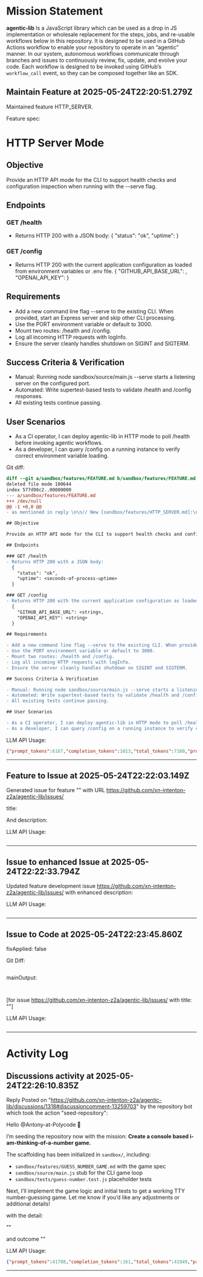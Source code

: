 # Mission Statement

**agentic‑lib** Is a JavaScript library which can be used as a drop in JS implementation or wholesale replacement for 
the steps, jobs, and re-usable workflows below in this repository. It is designed to be used in a GitHub Actions 
workflow to enable your repository to operate in an “agentic” manner. In our system, autonomous workflows communicate
through branches and issues to continuously review, fix, update, and evolve your code. Each workflow is designed to be
invoked using GitHub’s `workflow_call` event, so they can be composed together like an SDK.
## Maintain Feature at 2025-05-24T22:20:51.279Z

Maintained feature HTTP_SERVER.

Feature spec:

# HTTP Server Mode

## Objective

Provide an HTTP API mode for the CLI to support health checks and configuration inspection when running with the --serve flag.

## Endpoints

### GET /health
- Returns HTTP 200 with a JSON body:
  {
    "status": "ok",
    "uptime": <seconds-of-process-uptime>
  }

### GET /config
- Returns HTTP 200 with the current application configuration as loaded from environment variables or .env file.
  {
    "GITHUB_API_BASE_URL": <string>,
    "OPENAI_API_KEY": <string>
  }

## Requirements

- Add a new command line flag --serve to the existing CLI. When provided, start an Express server and skip other CLI processing.
- Use the PORT environment variable or default to 3000.
- Mount two routes: /health and /config.
- Log all incoming HTTP requests with logInfo.
- Ensure the server cleanly handles shutdown on SIGINT and SIGTERM.

## Success Criteria & Verification

- Manual: Running node sandbox/source/main.js --serve starts a listening server on the configured port.
- Automated: Write supertest-based tests to validate /health and /config responses.
- All existing tests continue passing.

## User Scenarios

- As a CI operator, I can deploy agentic-lib in HTTP mode to poll /health before invoking agentic workflows.
- As a developer, I can query /config on a running instance to verify correct environment variable loading.


Git diff:

```diff
diff --git a/sandbox/features/FEATURE.md b/sandbox/features/FEATURE.md
deleted file mode 100644
index 577d98c2..00000000
--- a/sandbox/features/FEATURE.md
+++ /dev/null
@@ -1 +0,0 @@
- as mentioned in reply \n\n// New [sandbox/features/HTTP_SERVER.md]:\n# HTTP Server Mode

## Objective

Provide an HTTP API mode for the CLI to support health checks and configuration inspection when running with the --serve flag.

## Endpoints

### GET /health
- Returns HTTP 200 with a JSON body:
  {
    "status": "ok",
    "uptime": <seconds-of-process-uptime>
  }

### GET /config
- Returns HTTP 200 with the current application configuration as loaded from environment variables or .env file.
  {
    "GITHUB_API_BASE_URL": <string>,
    "OPENAI_API_KEY": <string>
  }

## Requirements

- Add a new command line flag --serve to the existing CLI. When provided, start an Express server and skip other CLI processing.
- Use the PORT environment variable or default to 3000.
- Mount two routes: /health and /config.
- Log all incoming HTTP requests with logInfo.
- Ensure the server cleanly handles shutdown on SIGINT and SIGTERM.

## Success Criteria & Verification

- Manual: Running node sandbox/source/main.js --serve starts a listening server on the configured port.
- Automated: Write supertest-based tests to validate /health and /config responses.
- All existing tests continue passing.

## User Scenarios

- As a CI operator, I can deploy agentic-lib in HTTP mode to poll /health before invoking agentic workflows.
- As a developer, I can query /config on a running instance to verify correct environment variable loading.
```

LLM API Usage:

```json
{"prompt_tokens":6167,"completion_tokens":1013,"total_tokens":7180,"prompt_tokens_details":{"cached_tokens":0,"audio_tokens":0},"completion_tokens_details":{"reasoning_tokens":640,"audio_tokens":0,"accepted_prediction_tokens":0,"rejected_prediction_tokens":0}}
```
---

## Feature to Issue at 2025-05-24T22:22:03.149Z

Generated issue  for feature "" with URL https://github.com/xn-intenton-z2a/agentic-lib/issues/

title:



And description:



LLM API Usage:

```json

```
---

## Issue to enhanced Issue at 2025-05-24T22:22:33.794Z

Updated feature development issue https://github.com/xn-intenton-z2a/agentic-lib/issues/ with enhanced description:



LLM API Usage:

```json

```
---

## Issue to Code at 2025-05-24T22:23:45.860Z

fixApplied: false



Git Diff:

```

```
mainOutput:
```


```
[for issue https://github.com/xn-intenton-z2a/agentic-lib/issues/ with title: ""]

LLM API Usage:

```json

```
---

# Activity Log

## Discussions activity at 2025-05-24T22:26:10.835Z

Reply Posted on "https://github.com/xn-intenton-z2a/agentic-lib/discussions/1318#discussioncomment-13259703" by the repository bot which took the action "seed-repository":

Hello @Antony-at-Polycode 👋

I’m seeding the repository now with the mission: **Create a console based i-am-thinking-of-a-number game.**

The scaffolding has been initialized in `sandbox/`, including:
- `sandbox/features/GUESS_NUMBER_GAME.md` with the game spec
- `sandbox/source/main.js` stub for the CLI game loop
- `sandbox/tests/guess-number.test.js` placeholder tests

Next, I’ll implement the game logic and initial tests to get a working TTY number-guessing game. Let me know if you’d like any adjustments or additional details!

with the detail:

""

and outcome ""

LLM API Usage:

```json
{"prompt_tokens":41788,"completion_tokens":161,"total_tokens":41949,"prompt_tokens_details":{"cached_tokens":0,"audio_tokens":0},"completion_tokens_details":{"reasoning_tokens":0,"audio_tokens":0,"accepted_prediction_tokens":0,"rejected_prediction_tokens":0}}

```
---

